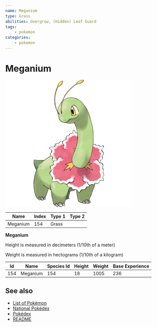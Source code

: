 ```yaml
---
name: Meganium
type: Grass
abilities: Overgrow, (Hidden) Leaf Guard
tags:
    - pokemon
categories:
    - pokemon
---
```


# Meganium


![Meganium](images/154.png)

| **Name** | **Index** | **Type 1** | **Type 2** |
|----|----|----|----|
| Meganium | 154 | Grass  |  |

**Meganium** 


Height is measured in decimeters (1/10th of a meter)

Weight is measured in hectograms (1/10th of a kilogram)

| **Id** | **Name** | **Species Id** | **Height** | **Weight** | **Base Experience** |
|--------|----------|----------------|------------|------------|---------------------|
| 154 | Meganium | 154 | 18 | 1005 | 236 |


## See also

- [List of Pokémon](../pokemon.md)
- [National Pokédex](../national_pokedex.md)
- [Pokédex](../pokedex.md)
- [README](../README.md)
